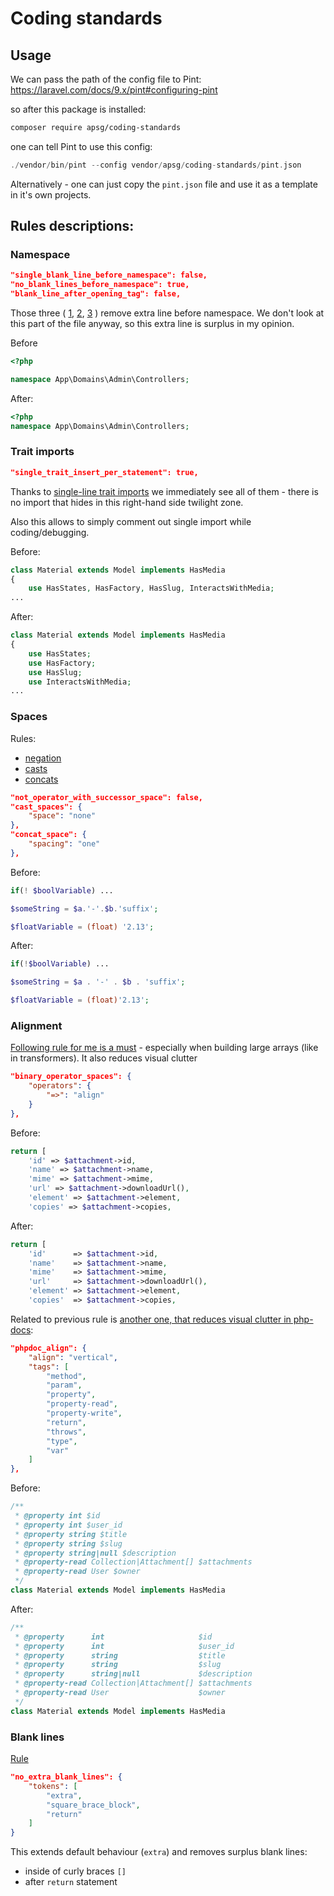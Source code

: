 # Coding standards

## Usage

We can pass the path of the config file to Pint:
https://laravel.com/docs/9.x/pint#configuring-pint

so after this package is installed:

```bash
composer require apsg/coding-standards
```

one can tell Pint to use this config:

```php
./vendor/bin/pint --config vendor/apsg/coding-standards/pint.json
```

Alternatively - one can just copy the `pint.json` file and use it as a template in it's own projects.

## Rules descriptions:

### Namespace
```json
"single_blank_line_before_namespace": false,
"no_blank_lines_before_namespace": true,
"blank_line_after_opening_tag": false,
```
Those three (
[1](https://mlocati.github.io/php-cs-fixer-configurator/#version:3.14|fixer:single_blank_line_before_namespace), 
[2](https://mlocati.github.io/php-cs-fixer-configurator/#version:3.14|fixer:no_blank_lines_before_namespace),
[3](https://mlocati.github.io/php-cs-fixer-configurator/#version:3.14|fixer:blank_line_after_opening_tag)
) 
remove extra line before namespace. We don't look at this part of the file anyway, so this extra line is surplus in my opinion.  

Before
```php
<?php

namespace App\Domains\Admin\Controllers;
```

After:

```php
<?php
namespace App\Domains\Admin\Controllers;
```

### Trait imports

```json
"single_trait_insert_per_statement": true, 
```

Thanks to [single-line trait imports](https://mlocati.github.io/php-cs-fixer-configurator/#version:3.14|fixer:single_trait_insert_per_statement) we immediately see all of them - there is no import that hides in this right-hand side twilight zone.

Also this allows to simply comment out single import while coding/debugging.

Before: 

```php
class Material extends Model implements HasMedia
{
    use HasStates, HasFactory, HasSlug, InteractsWithMedia;
...
```

After:
```php
class Material extends Model implements HasMedia
{
    use HasStates;
    use HasFactory;
    use HasSlug;
    use InteractsWithMedia;
...
```

### Spaces
Rules:
- [negation](https://mlocati.github.io/php-cs-fixer-configurator/#version:3.14|fixer:not_operator_with_successor_space)
- [casts](https://mlocati.github.io/php-cs-fixer-configurator/#version:3.14|fixer:cast_spaces)
- [concats](https://mlocati.github.io/php-cs-fixer-configurator/#version:3.14|fixer:concat_space)

```json
"not_operator_with_successor_space": false,
"cast_spaces": {
    "space": "none"
},
"concat_space": {
    "spacing": "one"
},
```

Before:
```php
if(! $boolVariable) ...

$someString = $a.'-'.$b.'suffix';

$floatVariable = (float) '2.13'; 
```
After:

```php
if(!$boolVariable) ...

$someString = $a . '-' . $b . 'suffix';

$floatVariable = (float)'2.13'; 
```

### Alignment

[Following rule for me is a must](https://mlocati.github.io/php-cs-fixer-configurator/#version:3.14|fixer:binary_operator_spaces) - especially when building large arrays (like in transformers).
It also reduces visual clutter

```json
"binary_operator_spaces": {
    "operators": {
        "=>": "align"
    }
},
```

Before:

```php
return [
    'id' => $attachment->id,
    'name' => $attachment->name,
    'mime' => $attachment->mime,
    'url' => $attachment->downloadUrl(),
    'element' => $attachment->element,
    'copies' => $attachment->copies,
```

After: 

```php
return [
    'id'      => $attachment->id,
    'name'    => $attachment->name,
    'mime'    => $attachment->mime,
    'url'     => $attachment->downloadUrl(),
    'element' => $attachment->element,
    'copies'  => $attachment->copies,
```

Related to previous rule is [another one, that reduces visual clutter in php-docs](https://mlocati.github.io/php-cs-fixer-configurator/#version:3.14|fixer:phpdoc_align):

```json
"phpdoc_align": {
    "align": "vertical",
    "tags": [
        "method",
        "param",
        "property",
        "property-read",
        "property-write",
        "return",
        "throws",
        "type",
        "var"
    ]
},
```

Before:

```php
/**
 * @property int $id
 * @property int $user_id
 * @property string $title
 * @property string $slug
 * @property string|null $description
 * @property-read Collection|Attachment[] $attachments
 * @property-read User $owner
 */
class Material extends Model implements HasMedia
```

After:

```php
/**
 * @property      int                     $id
 * @property      int                     $user_id
 * @property      string                  $title
 * @property      string                  $slug
 * @property      string|null             $description
 * @property-read Collection|Attachment[] $attachments
 * @property-read User                    $owner
 */
class Material extends Model implements HasMedia
```

### Blank lines

[Rule](https://mlocati.github.io/php-cs-fixer-configurator/#version:3.14|fixer:no_extra_blank_lines)

```json
"no_extra_blank_lines": {
    "tokens": [
        "extra",
        "square_brace_block",
        "return"
    ]
}
```

This extends default behaviour (`extra`) and removes surplus blank lines:
- inside of curly braces `[]`
- after `return` statement
